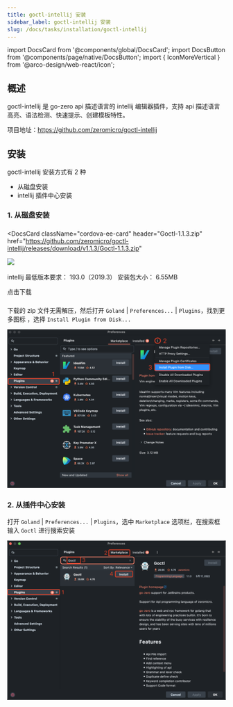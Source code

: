 ```yaml
---
title: goctl-intellij 安装
sidebar_label: goctl-intellij 安装
slug: /docs/tasks/installation/goctl-intellij
---
```


import DocsCard from '@components/global/DocsCard';
import DocsButton from '@components/page/native/DocsButton';
import { IconMoreVertical } from '@arco-design/web-react/icon';

## 概述

goctl-intellij 是 go-zero api 描述语言的 intellij 编辑器插件，支持 api 描述语言高亮、语法检测、快速提示、创建模板特性。

项目地址：https://github.com/zeromicro/goctl-intellij

## 安装

goctl-intellij 安装方式有 2 种

- 从磁盘安装
- intellij 插件中心安装

### 1. 从磁盘安装

### 
<DocsCard
  className="cordova-ee-card"
  header="Goctl-1.1.3.zip"
  href="https://github.com/zeromicro/goctl-intellij/releases/download/v1.1.3/Goctl-1.1.3.zip"
>
  <div>
    <img src="/logos/logo.svg" class="cordova-ee-img" />
    <p>
      intellij 最低版本要求： 193.0（2019.3）
      安装包大小： 6.55MB
    </p>
    <DocsButton className="native-ee-detail">点击下载</DocsButton>
  </div>
</DocsCard>

###

下载的 zip 文件无需解压，然后打开 `Goland` | `Preferences...` | `Plugins`，找到更多图标 <IconMoreVertical />，选择 `Install Plugin from Disk...`

![goland plugin center](.././../resource/tasks/installation/goland-plugin.png)

### 2. 从插件中心安装

打开 `Goland` | `Preferences...` | `Plugins`，选中 `Marketplace` 选项栏，在搜索框输入 `Goctl` 进行搜索安装

![goland plugin goctl](.././../resource/tasks/installation/goland-plugin-goctl.png)